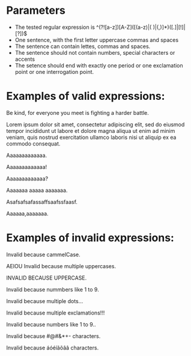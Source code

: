 # Parameters
  - The tested regular expression is ^(?!\[a-z])\[A-Z](\[(a-z)|( )|(,)]*)(\[.]|\[!]|\[?])$
  - One sentence, with the first letter uppercase commas and spaces
  - The sentence can contain lettes, commas and spaces.
  - The sentence should not contain numbers, special characters or accents
  - The setence should end with exactly one period or one exclamation point or one interrogation point.

# Examples of valid expressions:

Be kind, for everyone you meet is fighting a harder battle.

Lorem ipsum dolor sit amet, consectetur adipiscing elit, sed do eiusmod tempor incididunt ut labore et dolore magna aliqua ut enim ad minim veniam, quis nostrud exercitation ullamco laboris nisi ut aliquip ex ea commodo consequat.

Aaaaaaaaaaaaa.

Aaaaaaaaaaaaa!

Aaaaaaaaaaaaa?

Aaaaaaa aaaaa aaaaaaa.

Asafsafsafassaffsaafssfaasf.

Aaaaaa,aaaaaaa.


# Examples of invalid expressions:
Invalid because cammelCase.

AEIOU Invalid because multiple uppercases.

INVALID BECAUSE UPPERCASE.

Invalid because nummbers like 1 to 9.

Invalid because multiple dots...

Invalid because multiple exclamations!!!

Invalid because numbers like 1 to 9..

Invalid because #@#&*+- characters.

Invalid because áóéíãõââ characters.



